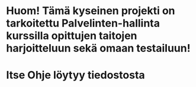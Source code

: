 # Huom! Tämä kyseinen projekti on tarkoitettu Palvelinten-hallinta kurssilla opittujen taitojen harjoitteluun sekä omaan testailuun!
# Itse Ohje löytyy tiedostosta 
